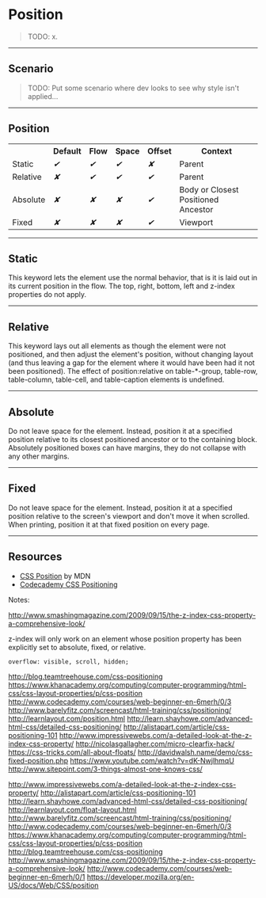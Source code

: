 # Position
<!-- .slide: data-state="backEndBrian juniorJacob" -->

> TODO: x.

------

## Scenario
<!-- .slide: data-state="backEndBrian juniorJacob" -->

> TODO: Put some scenario where dev looks to see why style isn't applied...

------

## Position
<!-- .slide: data-state="backEndBrian juniorJacob" -->

<!-- MDN
position: static;
This keyword lets the element use the normal behavior, that is it is laid out in its current position in the flow.  The top, right, bottom, left and z-index properties do not apply.
position: relative;
This keyword lays out all elements as though the element were not positioned, and then adjust the element's position, without changing layout (and thus leaving a gap for the element where it would have been had it not been positioned). The effect of position:relative on table-*-group, table-row, table-column, table-cell, and table-caption elements is undefined.
position: absolute;
Do not leave space for the element. Instead, position it at a specified position relative to its closest positioned ancestor or to the containing block. Absolutely positioned boxes can have margins, they do not collapse with any other margins.
position: fixed;
Do not leave space for the element. Instead, position it at a specified position relative to the screen's viewport and don't move it when scrolled. When printing, position it at that fixed position on every page.
-->

<table>
  <tr>
    <th></th>
    <th>Default</th>
    <th>Flow</th>
    <th>Space</th>
    <th>Offset</th>
    <th>Context</th>
  </tr>
  <tr>
    <td>Static</td>
    <td><i class="icon--positive">✔</i></td>
    <td><i class="icon--positive">✔</i></td>
    <td><i class="icon--positive">✔</i></td>
    <td><i class="icon--negative">✘</i></td>
    <td>Parent</td>
  </tr>
  <tr class="fragment">
    <td>Relative</td>
    <td><i class="icon--negative">✘</i></td>
    <td><i class="icon--positive">✔</i></td>
    <td><i class="icon--positive">✔</i></td>
    <td><i class="icon--positive">✔</i></td>
    <td>Parent</td>
  </tr>
  <tr class="fragment">
    <td>Absolute</td>
    <td><i class="icon--negative">✘</i></td>
    <td><i class="icon--negative">✘</i></td>
    <td><i class="icon--negative">✘</i></td>
    <td><i class="icon--positive">✔</i></td>
    <td>Body <span class="fragment">or Closest Positioned Ancestor</span></td>
  </tr>
  <tr class="fragment">
    <td>Fixed</td>
    <td><i class="icon--negative">✘</i></td>
    <td><i class="icon--negative">✘</i></td>
    <td><i class="icon--negative">✘</i></td>
    <td><i class="icon--positive">✔</i></td>
    <td>Viewport</td>
  </tr>
</table>

<!-- static, relative, absolute, fixed, float, clear, z-index, overflow -->

------

## Static

This keyword lets the element use the normal behavior, that is it is laid out in its current position in the flow.  The top, right, bottom, left and z-index properties do not apply.

------

## Relative

This keyword lays out all elements as though the element were not positioned, and then adjust the element's position, without changing layout (and thus leaving a gap for the element where it would have been had it not been positioned). The effect of position:relative on table-*-group, table-row, table-column, table-cell, and table-caption elements is undefined.

------

## Absolute

Do not leave space for the element. Instead, position it at a specified position relative to its closest positioned ancestor or to the containing block. Absolutely positioned boxes can have margins, they do not collapse with any other margins.

------

## Fixed

Do not leave space for the element. Instead, position it at a specified position relative to the screen's viewport and don't move it when scrolled. When printing, position it at that fixed position on every page.

------

## Resources
<!-- .slide: data-state="backEndBrian juniorJacob midLevelMelissa" -->

* [CSS Position](https://developer.mozilla.org/en-US/docs/Web/CSS/position) by MDN
* [Codecademy CSS Positioning](http://www.codecademy.com/courses/web-beginner-en-6merh/0/1)

Notes:

http://www.smashingmagazine.com/2009/09/15/the-z-index-css-property-a-comprehensive-look/

z-index will only work on an element whose position property has been explicitly set to absolute, fixed, or relative.


`overflow: visible, scroll, hidden;`

http://blog.teamtreehouse.com/css-positioning
https://www.khanacademy.org/computing/computer-programming/html-css/css-layout-properties/p/css-position
http://www.codecademy.com/courses/web-beginner-en-6merh/0/3
http://www.barelyfitz.com/screencast/html-training/css/positioning/
http://learnlayout.com/position.html
http://learn.shayhowe.com/advanced-html-css/detailed-css-positioning/
http://alistapart.com/article/css-positioning-101
http://www.impressivewebs.com/a-detailed-look-at-the-z-index-css-property/
http://nicolasgallagher.com/micro-clearfix-hack/
https://css-tricks.com/all-about-floats/
http://davidwalsh.name/demo/css-fixed-position.php
https://www.youtube.com/watch?v=dK-NwjlhmqU
http://www.sitepoint.com/3-things-almost-one-knows-css/

http://www.impressivewebs.com/a-detailed-look-at-the-z-index-css-property/
http://alistapart.com/article/css-positioning-101
http://learn.shayhowe.com/advanced-html-css/detailed-css-positioning/
http://learnlayout.com/float-layout.html
http://www.barelyfitz.com/screencast/html-training/css/positioning/
http://www.codecademy.com/courses/web-beginner-en-6merh/0/3
https://www.khanacademy.org/computing/computer-programming/html-css/css-layout-properties/p/css-position
http://blog.teamtreehouse.com/css-positioning
http://www.smashingmagazine.com/2009/09/15/the-z-index-css-property-a-comprehensive-look/
http://www.codecademy.com/courses/web-beginner-en-6merh/0/1
https://developer.mozilla.org/en-US/docs/Web/CSS/position
